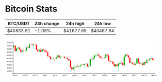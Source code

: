 # Bitcoin Stats

BTC/USDT|24h change|24h high|24h low|
|---|---|---|---|
|$40833.91|-1.09%|$41677.65|$40467.94|

<img src="./chart.svg">

